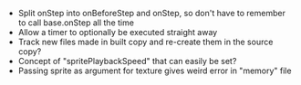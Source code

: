 * Split onStep into onBeforeStep and onStep, so don't have to remember to call base.onStep all the time
* Allow a timer to optionally be executed straight away
* Track new files made in built copy and re-create them in the source copy?
* Concept of "spritePlaybackSpeed" that can easily be set?
* Passing sprite as argument for texture gives weird error in "memory" file